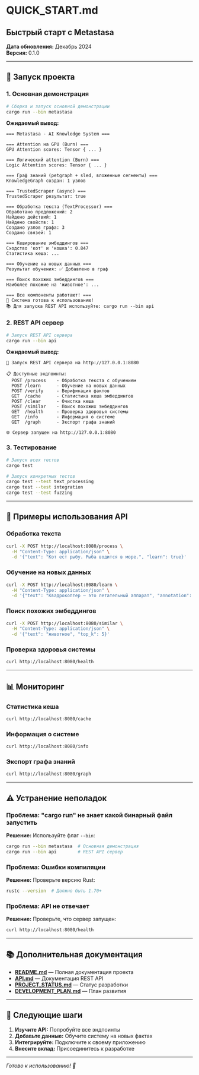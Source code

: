 # QUICK_START.md
## Быстрый старт с Metastasa

**Дата обновления:** Декабрь 2024  
**Версия:** 0.1.0

---

## 🚀 Запуск проекта

### 1. Основная демонстрация
```bash
# Сборка и запуск основной демонстрации
cargo run --bin metastasa
```

**Ожидаемый вывод:**
```
=== Metastasa - AI Knowledge System ===

=== Attention на GPU (Burn) ===
GPU Attention scores: Tensor { ... }

=== Логический attention (Burn) ===
Logic Attention scores: Tensor { ... }

=== Граф знаний (petgraph + sled, вложенные сегменты) ===
KnowledgeGraph создан: 1 узлов

=== TrustedScraper (async) ===
TrustedScraper результат: true

=== Обработка текста (TextProcessor) ===
Обработано предложений: 2
Найдено действий: 1
Найдено свойств: 1
Создано узлов графа: 3
Создано связей: 1

=== Кеширование эмбеддингов ===
Сходство 'кот' и 'кошка': 0.847
Статистика кеша: ...

=== Обучение на новых данных ===
Результат обучения: ✅ Добавлено в граф

=== Поиск похожих эмбеддингов ===
Наиболее похожие на 'животное': ...

=== Все компоненты работают! ===
🚀 Система готова к использованию!
📚 Для запуска REST API используйте: cargo run --bin api
```

### 2. REST API сервер
```bash
# Запуск REST API сервера
cargo run --bin api
```

**Ожидаемый вывод:**
```
🚀 Запуск REST API сервера на http://127.0.0.1:8080

📋 Доступные эндпоинты:
  POST /process    - Обработка текста с обучением
  POST /learn      - Обучение на новых данных
  POST /verify     - Верификация фактов
  GET  /cache      - Статистика кеша эмбеддингов
  POST /clear      - Очистка кеша
  POST /similar    - Поиск похожих эмбеддингов
  GET  /health     - Проверка здоровья системы
  GET  /info       - Информация о системе
  GET  /graph      - Экспорт графа знаний

🌐 Сервер запущен на http://127.0.0.1:8080
```

### 3. Тестирование
```bash
# Запуск всех тестов
cargo test

# Запуск конкретных тестов
cargo test --test text_processing
cargo test --test integration
cargo test --test fuzzing
```

---

## 🔧 Примеры использования API

### Обработка текста
```bash
curl -X POST http://localhost:8080/process \
  -H "Content-Type: application/json" \
  -d '{"text": "Кот ест рыбу. Рыба водится в море.", "learn": true}'
```

### Обучение на новых данных
```bash
curl -X POST http://localhost:8080/learn \
  -H "Content-Type: application/json" \
  -d '{"text": "Квадрокоптер — это летательный аппарат", "annotation": "Уточнение: пропеллеры", "user": "user1"}'
```

### Поиск похожих эмбеддингов
```bash
curl -X POST http://localhost:8080/similar \
  -H "Content-Type: application/json" \
  -d '{"text": "животное", "top_k": 5}'
```

### Проверка здоровья системы
```bash
curl http://localhost:8080/health
```

---

## 📊 Мониторинг

### Статистика кеша
```bash
curl http://localhost:8080/cache
```

### Информация о системе
```bash
curl http://localhost:8080/info
```

### Экспорт графа знаний
```bash
curl http://localhost:8080/graph
```

---

## ⚠️ Устранение неполадок

### Проблема: "cargo run" не знает какой бинарный файл запустить
**Решение:** Используйте флаг `--bin`:
```bash
cargo run --bin metastasa  # Основная демонстрация
cargo run --bin api        # REST API сервер
```

### Проблема: Ошибки компиляции
**Решение:** Проверьте версию Rust:
```bash
rustc --version  # Должно быть 1.70+
```

### Проблема: API не отвечает
**Решение:** Проверьте, что сервер запущен:
```bash
curl http://localhost:8080/health
```

---

## 📚 Дополнительная документация

- **[README.md](README.md)** — Полная документация проекта
- **[API.md](API.md)** — Документация REST API
- **[PROJECT_STATUS.md](PROJECT_STATUS.md)** — Статус разработки
- **[DEVELOPMENT_PLAN.md](DEVELOPMENT_PLAN.md)** — План развития

---

## 🎯 Следующие шаги

1. **Изучите API:** Попробуйте все эндпоинты
2. **Добавьте данные:** Обучите систему на новых фактах
3. **Интегрируйте:** Подключите к своему приложению
4. **Внесите вклад:** Присоединитесь к разработке

---

*Готово к использованию! 🚀* 